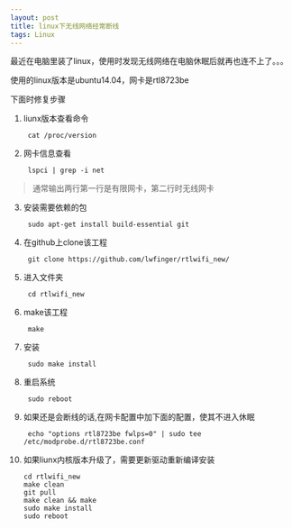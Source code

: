 ```yaml
---
layout: post
title: linux下无线网络经常断线 
tags: Linux
---
```


最近在电脑里装了linux，使用时发现无线网络在电脑休眠后就再也连不上了。。。

使用的linux版本是ubuntu14.04，网卡是rtl8723be

下面时修复步骤

1. liunx版本查看命令

        cat /proc/version

2. 网卡信息查看

        lspci | grep -i net

>通常输出两行第一行是有限网卡，第二行时无线网卡

3. 安装需要依赖的包

        sudo apt-get install build-essential git

4. 在github上clone该工程

        git clone https://github.com/lwfinger/rtlwifi_new/

5. 进入文件夹

        cd rtlwifi_new

6. make该工程

        make

7. 安装

        sudo make install

8. 重启系统

        sudo reboot

9. 如果还是会断线的话,在网卡配置中加下面的配置，使其不进入休眠

        echo "options rtl8723be fwlps=0" | sudo tee /etc/modprobe.d/rtl8723be.conf

10. 如果liunx内核版本升级了，需要更新驱动重新编译安装

        cd rtlwifi_new
        make clean
        git pull
        make clean && make
        sudo make install
        sudo reboot
